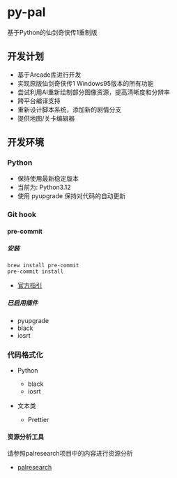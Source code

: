 # py-pal

基于Python的仙剑奇侠传1重制版

## 开发计划

- 基于Arcade库进行开发
- 实现原版仙剑奇侠传1 Windows95版本的所有功能
- 尝试利用AI重新绘制部分图像资源，提高清晰度和分辨率
- 跨平台编译支持
- 重新设计脚本系统，添加新的剧情分支
- 提供地图/关卡编辑器

## 开发环境

### Python

- 保持使用最新稳定版本
- 当前为: Python3.12
- 使用 pyupgrade 保持对代码的自动更新

### Git hook

#### pre-commit

##### 安装

```shell
brew install pre-commit
pre-commit install
```

- [官方指引](https://pre-commit.com/#install)

##### 已启用插件

- pyupgrade
- black
- iosrt

### 代码格式化

- Python
  - black
  - iosrt

- 文本类
  - Prettier

#### 资源分析工具
请参照palresearch项目中的内容进行资源分析
- [palresearch](https://github.com/palxex/palresearch)
